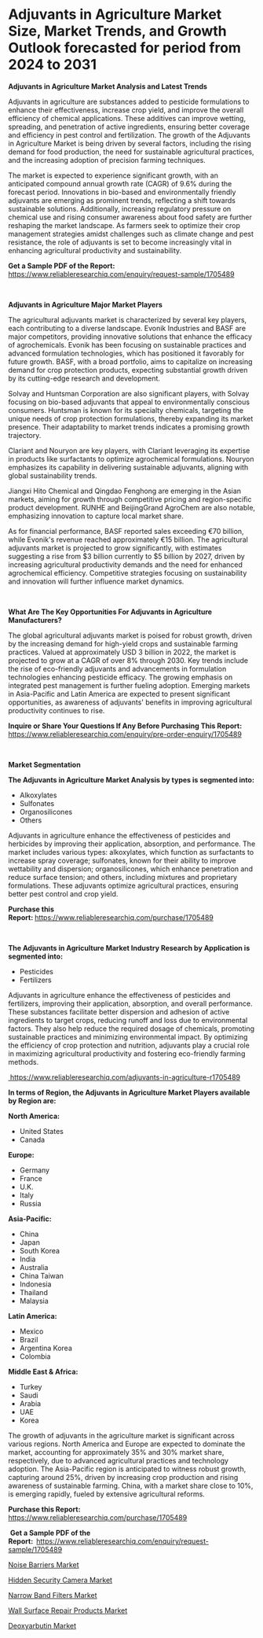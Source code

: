 <p><h1>Adjuvants in Agriculture Market Size, Market Trends, and Growth Outlook forecasted for period from 2024 to 2031</h1></p><p><strong>Adjuvants in Agriculture Market Analysis and Latest Trends</strong></p>
<p><p>Adjuvants in agriculture are substances added to pesticide formulations to enhance their effectiveness, increase crop yield, and improve the overall efficiency of chemical applications. These additives can improve wetting, spreading, and penetration of active ingredients, ensuring better coverage and efficiency in pest control and fertilization. The growth of the Adjuvants in Agriculture Market is being driven by several factors, including the rising demand for food production, the need for sustainable agricultural practices, and the increasing adoption of precision farming techniques.</p><p>The market is expected to experience significant growth, with an anticipated compound annual growth rate (CAGR) of 9.6% during the forecast period. Innovations in bio-based and environmentally friendly adjuvants are emerging as prominent trends, reflecting a shift towards sustainable solutions. Additionally, increasing regulatory pressure on chemical use and rising consumer awareness about food safety are further reshaping the market landscape. As farmers seek to optimize their crop management strategies amidst challenges such as climate change and pest resistance, the role of adjuvants is set to become increasingly vital in enhancing agricultural productivity and sustainability.</p></p>
<p><strong>Get a Sample PDF of the Report:&nbsp;</strong> <a href="https://www.reliableresearchiq.com/enquiry/request-sample/1705489?utm_campaign=1088&utm_medium=2&utm_source=Github&utm_content=ia&utm_term=21102024&utm_id=adjuvants-in-agriculture">https://www.reliableresearchiq.com/enquiry/request-sample/1705489</a></p>
<p>&nbsp;</p>
<p><strong>Adjuvants in Agriculture Major Market Players</strong></p>
<p><p>The agricultural adjuvants market is characterized by several key players, each contributing to a diverse landscape. Evonik Industries and BASF are major competitors, providing innovative solutions that enhance the efficacy of agrochemicals. Evonik has been focusing on sustainable practices and advanced formulation technologies, which has positioned it favorably for future growth. BASF, with a broad portfolio, aims to capitalize on increasing demand for crop protection products, expecting substantial growth driven by its cutting-edge research and development.</p><p>Solvay and Huntsman Corporation are also significant players, with Solvay focusing on bio-based adjuvants that appeal to environmentally conscious consumers. Huntsman is known for its specialty chemicals, targeting the unique needs of crop protection formulations, thereby expanding its market presence. Their adaptability to market trends indicates a promising growth trajectory.</p><p>Clariant and Nouryon are key players, with Clariant leveraging its expertise in products like surfactants to optimize agrochemical formulations. Nouryon emphasizes its capability in delivering sustainable adjuvants, aligning with global sustainability trends.</p><p>Jiangxi Hito Chemical and Qingdao Fenghong are emerging in the Asian markets, aiming for growth through competitive pricing and region-specific product development. RUNHE and BeijingGrand AgroChem are also notable, emphasizing innovation to capture local market share.</p><p>As for financial performance, BASF reported sales exceeding €70 billion, while Evonik's revenue reached approximately €15 billion. The agricultural adjuvants market is projected to grow significantly, with estimates suggesting a rise from $3 billion currently to $5 billion by 2027, driven by increasing agricultural productivity demands and the need for enhanced agrochemical efficiency. Competitive strategies focusing on sustainability and innovation will further influence market dynamics.</p></p>
<p>&nbsp;</p>
<p><strong>What Are The Key Opportunities For Adjuvants in Agriculture Manufacturers?</strong></p>
<p><p>The global agricultural adjuvants market is poised for robust growth, driven by the increasing demand for high-yield crops and sustainable farming practices. Valued at approximately USD 3 billion in 2022, the market is projected to grow at a CAGR of over 8% through 2030. Key trends include the rise of eco-friendly adjuvants and advancements in formulation technologies enhancing pesticide efficacy. The growing emphasis on integrated pest management is further fueling adoption. Emerging markets in Asia-Pacific and Latin America are expected to present significant opportunities, as awareness of adjuvants' benefits in improving agricultural productivity continues to rise.</p></p>
<p><strong>Inquire or Share Your Questions If Any Before Purchasing This Report:</strong> <a href="https://www.reliableresearchiq.com/enquiry/pre-order-enquiry/1705489?utm_campaign=1088&utm_medium=2&utm_source=Github&utm_content=ia&utm_term=21102024&utm_id=adjuvants-in-agriculture">https://www.reliableresearchiq.com/enquiry/pre-order-enquiry/1705489</a></p>
<p>&nbsp;</p>
<p><strong>Market Segmentation</strong></p>
<p><strong>The Adjuvants in Agriculture Market Analysis by types is segmented into:</strong></p>
<p><ul><li>Alkoxylates</li><li>Sulfonates</li><li>Organosilicones</li><li>Others</li></ul></p>
<p><p>Adjuvants in agriculture enhance the effectiveness of pesticides and herbicides by improving their application, absorption, and performance. The market includes various types: alkoxylates, which function as surfactants to increase spray coverage; sulfonates, known for their ability to improve wettability and dispersion; organosilicones, which enhance penetration and reduce surface tension; and others, including mixtures and proprietary formulations. These adjuvants optimize agricultural practices, ensuring better pest control and crop yield.</p></p>
<p><strong>Purchase this Report:&nbsp;</strong><a href="https://www.reliableresearchiq.com/purchase/1705489?utm_campaign=1088&utm_medium=2&utm_source=Github&utm_content=ia&utm_term=21102024&utm_id=adjuvants-in-agriculture">https://www.reliableresearchiq.com/purchase/1705489</a></p>
<p>&nbsp;</p>
<p><strong>The Adjuvants in Agriculture Market Industry Research by Application is segmented into:</strong></p>
<p><ul><li>Pesticides</li><li>Fertilizers</li></ul></p>
<p><p>Adjuvants in agriculture enhance the effectiveness of pesticides and fertilizers, improving their application, absorption, and overall performance. These substances facilitate better dispersion and adhesion of active ingredients to target crops, reducing runoff and loss due to environmental factors. They also help reduce the required dosage of chemicals, promoting sustainable practices and minimizing environmental impact. By optimizing the efficiency of crop protection and nutrition, adjuvants play a crucial role in maximizing agricultural productivity and fostering eco-friendly farming methods.</p></p>
<p><a href="https://www.reliableresearchiq.com/adjuvants-in-agriculture-r1705489?utm_campaign=1088&utm_medium=2&utm_source=Github&utm_content=ia&utm_term=21102024&utm_id=adjuvants-in-agriculture">&nbsp;https://www.reliableresearchiq.com/adjuvants-in-agriculture-r1705489</a></p>
<p><strong>In terms of Region, the Adjuvants in Agriculture Market Players available by Region are:</strong></p>
<p>
    <p> <strong> North America: </strong>
        <ul>
            <li>United States</li>
            <li>Canada</li>
        </ul>
        </p> 
    <p> <strong> Europe: </strong>
        <ul>
            <li>Germany</li>
            <li>France</li>
            <li>U.K.</li>
            <li>Italy</li>
            <li>Russia</li>
        </ul>
        </p> 
    <p> <strong> Asia-Pacific: </strong>
        <ul>
            <li>China</li>
            <li>Japan</li>
            <li>South Korea</li>
            <li>India</li>
            <li>Australia</li>
            <li>China Taiwan</li>
            <li>Indonesia</li>
            <li>Thailand</li>
            <li>Malaysia</li>
        </ul>
        </p> 
    <p> <strong> Latin America: </strong>
        <ul>
            <li>Mexico</li>
            <li>Brazil</li>
            <li>Argentina Korea</li>
            <li>Colombia</li>
        </ul>
        </p> 
    <p> <strong> Middle East & Africa: </strong>
        <ul>
            <li>Turkey</li>
            <li>Saudi</li>
            <li>Arabia</li>
            <li>UAE</li>
            <li>Korea</li>
        </ul>
    </p>
    </p>
<p><p>The growth of adjuvants in the agriculture market is significant across various regions. North America and Europe are expected to dominate the market, accounting for approximately 35% and 30% market share, respectively, due to advanced agricultural practices and technology adoption. The Asia-Pacific region is anticipated to witness robust growth, capturing around 25%, driven by increasing crop production and rising awareness of sustainable farming. China, with a market share close to 10%, is emerging rapidly, fueled by extensive agricultural reforms.</p></p>
<p><strong>Purchase this Report: </strong><a href="https://www.reliableresearchiq.com/purchase/1705489?utm_campaign=1088&utm_medium=2&utm_source=Github&utm_content=ia&utm_term=21102024&utm_id=adjuvants-in-agriculture">https://www.reliableresearchiq.com/purchase/1705489</a></p>
<p>&nbsp;<strong>Get a Sample PDF of the Report:&nbsp;&nbsp;</strong><a href="https://www.reliableresearchiq.com/enquiry/request-sample/1705489?utm_campaign=1088&utm_medium=2&utm_source=Github&utm_content=ia&utm_term=21102024&utm_id=adjuvants-in-agriculture">https://www.reliableresearchiq.com/enquiry/request-sample/1705489</a></p>
<p><strong></strong></p>
<p><p><a href="https://github.com/wanvigsqmunsenr/Market-Research-Report-List-1/blob/main/noise-barriers-market.md?utm_campaign=1088&utm_medium=2&utm_source=Github&utm_content=ia&utm_term=21102024&utm_id=adjuvants-in-agriculture">Noise Barriers Market</a></p><p><a href="https://issuu.com/reportprime-2/docs/hidden-security-camera-market-size-_a74384fe57b295?utm_campaign=1088&utm_medium=2&utm_source=Github&utm_content=ia&utm_term=21102024&utm_id=adjuvants-in-agriculture">Hidden Security Camera Market</a></p><p><a href="https://issuu.com/reportprime-2/docs/narrow-band-filters-market-size-203_e819157d3ee554?utm_campaign=1088&utm_medium=2&utm_source=Github&utm_content=ia&utm_term=21102024&utm_id=adjuvants-in-agriculture">Narrow Band Filters Market</a></p><p><a href="https://www.linkedin.com/pulse/global-wall-surface-repair-products-market-opportunities-8eyaf?utm_campaign=1088&utm_medium=2&utm_source=Github&utm_content=ia&utm_term=21102024&utm_id=adjuvants-in-agriculture">Wall Surface Repair Products Market</a></p><p><a href="https://github.com/rovj3gerson/Market-Research-Report-List-1/blob/main/deoxyarbutin-market.md?utm_campaign=1088&utm_medium=2&utm_source=Github&utm_content=ia&utm_term=21102024&utm_id=adjuvants-in-agriculture">Deoxyarbutin Market</a></p></p>